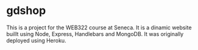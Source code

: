 # gdshop

This is a project for the WEB322 course at Seneca. It is a dinamic website buillt using Node, Express, Handlebars and MongoDB. It was originally deployed using Heroku.
